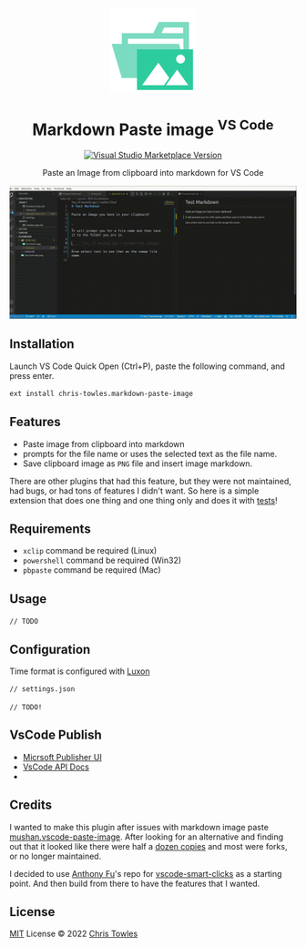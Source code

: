 <p align="center">
<img src="https://raw.githubusercontent.com/ChrisTowles/vscode-markdown-paste-image/main/res/icon.png" height="150">
</p>

<h1 align="center">Markdown Paste image <sup>VS Code</sup></h1>

<p align="center">

<a href="https://marketplace.visualstudio.com/items?itemName=chris-towles.markdown-paste-image" target="__blank">
<img src="https://img.shields.io/visual-studio-marketplace/v/chris-towles.markdown-paste-image.svg?color=eee&amp;label=VS%20Code%20Marketplace&logo=visual-studio-code" alt="Visual Studio Marketplace Version" /></a>

</p>

<p align="center">
Paste an Image from clipboard into markdown for VS Code<br>

</p>

<img src="https://raw.githubusercontent.com/ChrisTowles/vscode-markdown-paste-image/main/res/markdown-paste-image-preview.gif" width="600">

## Installation

Launch VS Code Quick Open (Ctrl+P), paste the following command, and press enter.

```bash
ext install chris-towles.markdown-paste-image
```

## Features

- Paste image from clipboard into markdown
- prompts for the file name or uses the selected text as the file name.
- Save clipboard image as `PNG` file and insert image markdown.

There are other plugins that had this feature, but they were not maintained, had bugs, or had tons of features I didn't want. So here is a simple extension that does one thing and one thing only and does it with [tests](https://github.com/ChrisTowles/vscode-markdown-paste-image/actions)!

## Requirements

- `xclip` command be required (Linux)
- `powershell` command be required (Win32)
- `pbpaste` command be required (Mac)

## Usage

`// TODO`

## Configuration

Time format is configured with [Luxon](https://moment.github.io/luxon/#/formatting?id=table-of-tokens)

```jsonc
// settings.json

// TODO!

```

## VsCode Publish

- [Micrsoft Publisher UI](https://marketplace.visualstudio.com/manage/publishers/)
- [VsCode API Docs](https://code.visualstudio.com/api/references/activation-events)
-

## Credits

I wanted to make this plugin after issues with markdown image paste [mushan.vscode-paste-image](https://marketplace.visualstudio.com/items?itemName=mushan.vscode-paste-image). After looking for an alternative and finding out that it looked like there were half a [dozen copies](https://marketplace.visualstudio.com/search?term=image%20paste%20markdown&target=VSCode&category=Other&sortBy=Relevance) and most were forks, or no longer maintained.

I decided to use [Anthony Fu](https://github.com/antfu)'s repo for [vscode-smart-clicks](https://github.com/antfu/vscode-smart-clicks) as a starting point. And then build from there to have the features that I wanted.

## License

[MIT](./LICENSE) License © 2022 [Chris Towles](https://github.com/ChrisTowles)
